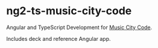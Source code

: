 # ng2-ts-music-city-code

Angular and TypeScript Development for [Music City Code](https://www.musiccitycode.com/). 

Includes deck and reference Angular app.
